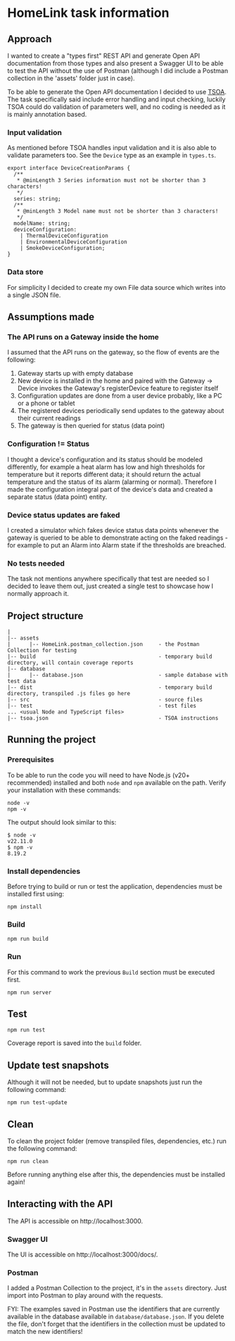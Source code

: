 # HomeLink task information

## Approach

I wanted to create a "types first" REST API and generate Open API documentation from those types and also present a Swagger UI to be able to test the API without the use of Postman (although I did include a Postman collection in the 'assets' folder just in case).

To be able to generate the Open API documentation I decided to use [TSOA](https://tsoa-community.github.io/). The task specifically said include error handling and input checking, luckily TSOA could do validation of parameters well, and no coding is needed as it is mainly annotation based.

### Input validation

As mentioned before TSOA handles input validation and it is also able to validate parameters too. See the `Device` type as an example in `types.ts`.

```
export interface DeviceCreationParams {
  /**
   * @minLength 3 Series information must not be shorter than 3 characters!
   */
  series: string;
  /**
   * @minLength 3 Model name must not be shorter than 3 characters!
   */
  modelName: string;
  deviceConfiguration:
    | ThermalDeviceConfiguration
    | EnvironmentalDeviceConfiguration
    | SmokeDeviceConfiguration;
}
```

### Data store

For simplicity I decided to create my own File data source which writes into a single JSON file.

## Assumptions made

### The API runs on a Gateway inside the home

I assumed that the API runs on the gateway, so the flow of events are the following:

1. Gateway starts up with empty database
2. New device is installed in the home and paired with the Gateway -> Device invokes the Gateway's registerDevice feature to register itself
3. Configuration updates are done from a user device probably, like a PC or a phone or tablet
4. The registered devices periodically send updates to the gateway about their current readings
5. The gateway is then queried for status (data point)

### Configuration != Status

I thought a device's configuration and its status should be modeled differently, for example a heat alarm has low and high thresholds for temperature but it reports different data; it should return the actual temperature and the status of its alarm (alarming or normal). Therefore I made the configuration integral part of the device's data and created a separate status (data point) entity.

### Device status updates are faked

I created a simulator which fakes device status data points whenever the gateway is queried to be able to demonstrate acting on the faked readings - for example to put an Alarm into Alarm state if the thresholds are breached.

### No tests needed

The task not mentions anywhere specifically that test are needed so I decided to leave them out, just created a single test to showcase how I normally approach it.

## Project structure

```
|
|-- assets
|      |-- HomeLink.postman_collection.json     - the Postman Collection for testing
|-- build                                       - temporary build directory, will contain coverage reports
|-- database
|      |-- database.json                        - sample database with test data
|-- dist                                        - temporary build directory, transpiled .js files go here
|-- src                                         - source files
|-- test                                        - test files
... <usual Node and TypeScript files>
|-- tsoa.json                                   - TSOA instructions
```

## Running the project

### Prerequisites

To be able to run the code you will need to have Node.js (v20+ recommended) installed and both `node` and `npm` available on the path. Verify your installation with these commands:

```
node -v
npm -v
```

The output should look similar to this:

```
$ node -v
v22.11.0
$ npm -v
8.19.2
```

### Install dependencies

Before trying to build or run or test the application, dependencies must be installed first using:

```
npm install
```

### Build

```
npm run build
```

### Run

For this command to work the previous `Build` section must be executed first.

```
npm run server
```

## Test

```
npm run test
```

Coverage report is saved into the `build` folder.

## Update test snapshots

Although it will not be needed, but to update snapshots just run the following command:

```
npm run test-update
```

## Clean

To clean the project folder (remove transpiled files, dependencies, etc.) run the following command:

```
npm run clean
```

Before running anything else after this, the dependencies must be installed again!

## Interacting with the API

The API is accessible on http://localhost:3000.

### Swagger UI

The UI is accessible on http://localhost:3000/docs/.

### Postman

I added a Postman Collection to the project, it's in the `assets` directory. Just import into Postman to play around with the requests.

FYI: The examples saved in Postman use the identifiers that are currently available in the database available in `database/database.json`. If you delete the file, don't forget that the identifiers in the collection must be updated to match the new identifiers!

